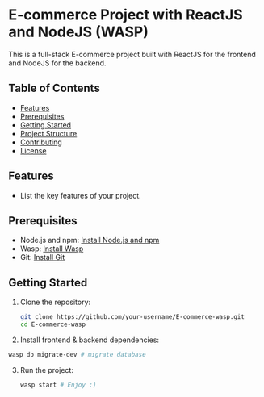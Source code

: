 # E-commerce Project with ReactJS and NodeJS (WASP)

This is a full-stack E-commerce project built with ReactJS for the frontend and NodeJS for the backend.

## Table of Contents

- [Features](#features)
- [Prerequisites](#prerequisites)
- [Getting Started](#getting-started)
- [Project Structure](#project-structure)
- [Contributing](#contributing)
- [License](#license)

## Features

- List the key features of your project.

## Prerequisites

- Node.js and npm: [Install Node.js and npm](https://nodejs.org/)
- Wasp: [Install Wasp](https://wasp-lang.dev/)
- Git: [Install Git](https://git-scm.com/)

## Getting Started

1. Clone the repository:

   ```bash
   git clone https://github.com/your-username/E-commerce-wasp.git
   cd E-commerce-wasp
   ```
   
2.  Install frontend & backend dependencies:

   ```bash
   wasp db migrate-dev # migrate database
   ```

3. Run the project:

   ```bash
   wasp start # Enjoy :)
   ```